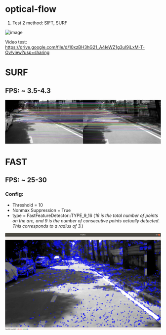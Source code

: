 # optical-flow
1) Test 2 method: SIFT, SURF

![image](https://user-images.githubusercontent.com/45755087/117583371-fdd3e100-b130-11eb-80dd-f939028ef0ca.png)


Video test: https://drive.google.com/file/d/10xzBH3hG21_A4IeWZ1g3uI9jLxM-T-Ov/view?usp=sharing

# SURF
## FPS: ~ 3.5-4.3
![image](py/surf/img3.jpg)

# FAST
## FPS: ~ 25-30
### Config:
* Threshold = 10
* Nonmax Suppression = True
* type = FastFeatureDetector::TYPE_9_16 (*16 is the total number of points on the arc, and 9 is the number of consecutive points actually detected. This corresponds to a radius of 3.*)

![image](py/fast/img.png)
